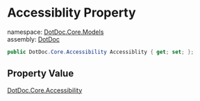 ﻿# Accessiblity Property

namespace: [DotDoc\.Core\.Models](../../DotDoc.Core.Models.md)<br />
assembly: [DotDoc](../../../DotDoc.md)



```csharp
public DotDoc.Core.Accessibility Accessiblity { get; set; };
```

## Property Value

[DotDoc\.Core\.Accessibility](../../../DotDoc/DotDoc.Core/Accessibility.md)

